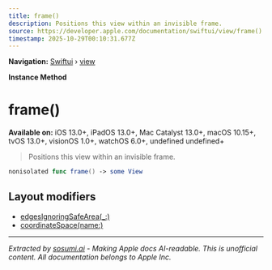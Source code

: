 ```yaml
---
title: frame()
description: Positions this view within an invisible frame.
source: https://developer.apple.com/documentation/swiftui/view/frame()
timestamp: 2025-10-29T00:10:31.677Z
---
```


**Navigation:** [Swiftui](/documentation/swiftui) › [view](/documentation/swiftui/view)

**Instance Method**

# frame()

**Available on:** iOS 13.0+, iPadOS 13.0+, Mac Catalyst 13.0+, macOS 10.15+, tvOS 13.0+, visionOS 1.0+, watchOS 6.0+, undefined undefined+

> Positions this view within an invisible frame.

```swift
nonisolated func frame() -> some View
```

## Layout modifiers

- [edgesIgnoringSafeArea(_:)](/documentation/swiftui/view/edgesignoringsafearea(_:))
- [coordinateSpace(name:)](/documentation/swiftui/view/coordinatespace(name:))

---

*Extracted by [sosumi.ai](https://sosumi.ai) - Making Apple docs AI-readable.*
*This is unofficial content. All documentation belongs to Apple Inc.*
